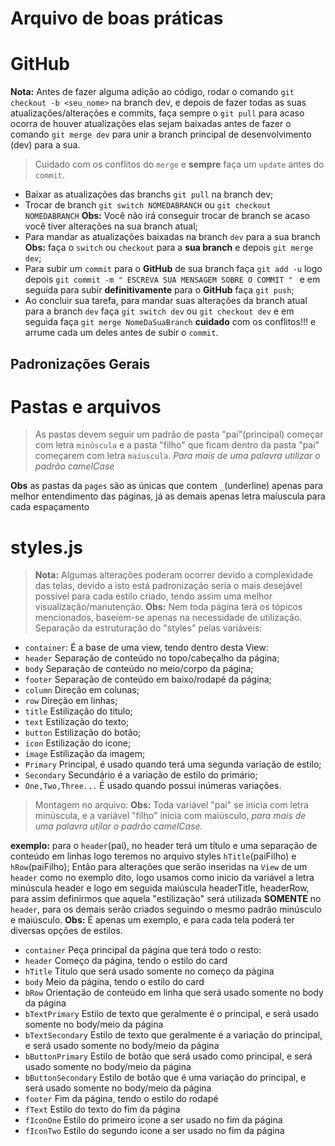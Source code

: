 # Arquivo de boas práticas


 
# GitHub

**Nota:** Antes de fazer alguma adição ao código, rodar o comando `git checkout -b <seu_nome>` na branch dev, e depois de fazer todas as suas atualizações/alterações e commits, faça sempre o `git pull` para acaso ocorra de houver atualizações elas sejam baixadas antes de fazer o comando `git merge dev` para unir a branch principal de desenvolvimento (dev) para a sua.

> Cuidado com os conflitos do `merge` e **sempre** faça um `update` antes do `commit`.

- Baixar as atualizações das branchs `git pull` na branch dev;
- Trocar de branch `git switch NOMEDABRANCH` ou `git checkout NOMEDABRANCH` **Obs:** Você não irá conseguir trocar de branch se acaso você tiver alterações na sua branch atual;
- Para mandar as atualizações baixadas na branch `dev` para a sua branch **Obs:** faça o `switch` ou `checkout` para a **sua branch** e depois `git merge dev`;
- Para subir um `commit` para o **GitHub** de sua branch faça `git add -u` logo depois `git commit -m " ESCREVA SUA MENSAGEM SOBRE O COMMIT " ` e em seguida para subir **definitivamente** para o **GitHub** faça `git push`;
- Ao concluir sua tarefa, para mandar suas alterações da branch atual para a branch `dev` faça `git switch dev` ou `git checkout dev` e em seguida faça `git merge NomeDaSuaBranch` **cuidado** com os conflitos!!! e arrume cada um deles antes de subir o `commit`.

## Padronizações Gerais ##

# Pastas e arquivos
> As pastas devem seguir um padrão de pasta "pai"(principal) começar com letra `minúscula` e a pasta "filho" que ficam dentro da pasta "pai" começarem com letra `maíuscula`.
*Para mais de uma palavra utilizar o padrão camelCase*

**Obs** as pastas da `pages` são as únicas que contem `_`(underline) apenas para melhor entendimento das páginas, já as demais apenas letra maíuscula para cada espaçamento 

# styles.js
>**Nota:** Algumas alterações poderam ocorrer devido a complexidade das telas, devido a isto está padronização seria o mais desejável possível para cada estilo criado, tendo assim uma melhor visualização/manutenção.
**Obs:** Nem toda página terá os tópicos mencionados, baseiem-se apenas na necessidade de utilização.
Separação da estruturação do "styles" pelas variáveis:
- `container`: É a base de uma view, tendo dentro desta View:
- `header` Separação de conteúdo no topo/cabeçalho da página;
- `body`   Separação de conteúdo no meio/corpo da página;
- `footer` Separação de conteúdo em baixo/rodapé da página;
- `column` Direção em colunas;
- `row`    Direção em linhas;
- `title`  Estilização do título;
- `text`   Estilização do texto;
- `button` Estilização do botão;
- `icon`   Estilização do icone;
- `image`  Estilização da imagem;
- `Primary` Principal, é usado quando terá uma segunda variação de estilo;
- `Secondary` Secundário é a variação de estilo do primário;
- `One,Two,Three...` É usado quando possui inúmeras variações.

>Montagem no arquivo:
**Obs:** Toda variável "pai" se inicia com letra minúscula, e a variável "filho" inicia com maiúsculo, *para mais de uma palavra utilar o padrão camelCase.*

 **exemplo:** para o `header`(pai), no header terá um título e uma separação de conteúdo em linhas logo teremos no arquivo styles `hTitle`(paiFilho) e `hRow`(paiFilho); Então para alterações que serão inseridas na `View` de um `header` como no exemplo dito, logo usamos como inicio da variável a letra minúscula header e logo em seguida maiúscula headerTitle, headerRow, para assim definirmos que aquela "estilização" será utilizada **SOMENTE** no `header`, para os demais serão criados seguindo o mesmo padrão minúsculo e maiúsculo.
**Obs:** É apenas um exemplo, e para cada tela poderá ter diversas opções de estilos.
- `container` Peça principal da página que terá todo o resto:
- `header` Começo da página, tendo o estilo do card
- `hTitle` Titulo que será usado somente no começo da página
- `body` Meio da página, tendo o estilo do card
- `bRow` Orientação de conteúdo em linha que será usado somente no body da página
- `bTextPrimary` Estilo de texto que geralmente é o principal, e será usado somente no body/meio da página
- `bTextSecondary` Estilo de texto que geralmente é a variação do principal, e será usado somente no body/meio da página
- `bButtonPrimary` Estilo de botão que será usado como principal, e será usado somente no body/meio da página
- `bButtonSecondary` Estilo de botão que é uma variação do principal, e será usado somente no body/meio da página
- `footer` Fim da página, tendo o estilo do rodapé
- `fText` Estilo do texto do fim da página
- `fIconOne` Estilo do primeiro icone a ser usado no fim da página
- `fIconTwo` Estilo do segundo icone a ser usado no fim da página